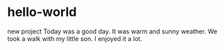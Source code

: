 # hello-world
new project
Today was a good day. It was warm and sunny weather. We took a walk with my little son. I enjoyed it a lot. 
